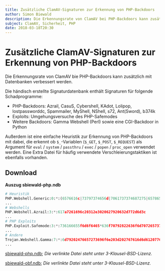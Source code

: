 ```yaml
---
title: Zusätzliche ClamAV-Signaturen zur Erkennung von PHP-Backdoors
author: Simon Biewald
description: Die Erkennungsrate von ClamAV bei PHP-Backdoors kann zusätzlich mit Datenbanken verbessert werden.
subject: ClamAV, Sicherheit, PHP
date: 2018-03-18T20:30
---
```


# Zusätzliche ClamAV-Signaturen zur Erkennung von PHP-Backdoors

Die Erkennungsrate von ClamAV bie PHP-Backdoors kann zusätzlich mit Datenbanken verbessert werden.

Die händisch erstellte Signaturdatenbank enthält Signaturen für folgende Schadprogramme:

 - PHP-Backdoors: Azrail, CasuS, Cybershell, KAdot, Lolipop, lostpassworddc, Spammailer, MyShell, NShell, s72, Ant(Sword), b374k
 - Exploits: Umgehungsversuche des PHP-Safemodes
 - Weitere Backdoors: Gamma Webshell (Perl) sowie eine CGI-Backdoor in Python
 
Außerdem ist eine einfache Heuristik zur Erkennung von PHP-Backdoors mit dabei, 
die erkennt ob `$_`-Variablen (`$_GET`, `$_POST`, `$_REQUEST`) als Argument für 
`eval` / `system` / `passthru` / `exec` / `popen` / `proc_open` verwendet werden.
Eine Extra Datei für häufig verwendete Verschleierungstaktiken ist ebenfalls vorhanden.

## Download

**Auszug sbiewald-php.ndb**

```python
# Heuristik
PHP.Webshell.Generic:0:*:(6576616c|73797374656d|7061737374687275|65786563|706f70656e|70726f635f6f70656e)28245f
...
# Webshells
PHP.Webshell.Azrail:3:*:617a7261696c20312e3020627920632d772d6d3c
...
# PHP Exploits
PHP.Exploit.Safemode:3:*:736166655f6d6f6465*636f70792822636f6d70726573732e7a6c69623a2f2f222e24
...
# Andere
Trojan.Webshell.Gamma:7:*:6d79202476657273696f6e203d202767616d6d6120776562207368656c6c
...
```

[sbiewald-php.ndb](sbiewald-php.ndb); 
*Die verlinkte Datei steht unter 3-Klausel-BSD-Lizenz.*

[sbiewald-obf.ndb](sbiewald-obf.ndb); 
*Die verlinkte Datei steht unter 3-Klausel-BSD-Lizenz.*

